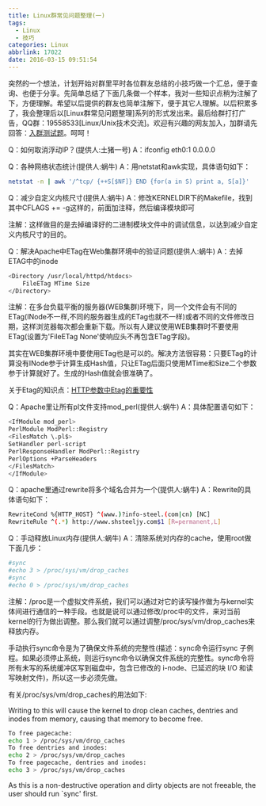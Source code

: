 ```yaml
---
title: Linux群常见问题整理(一)
tags:
  - Linux
  - 技巧
categories: Linux
abbrlink: 17022
date: 2016-03-15 09:51:54
---
```


突然的一个想法，计划开始对群里平时各位群友总结的小技巧做一个汇总，便于查询、也便于分享。先简单总结了下面几条做一个样本，我对一些知识点稍为注解了下，方便理解。希望以后提供的群友也简单注解下，便于其它人理解。以后积累多了，我会整理后以[Linux群常见问题整理]系列的形式发出来。最后给群打打广告，QQ群：19558533[Linux/Unix技术交流]。欢迎有兴趣的网友加入，加群请先回答：<a href="http://tinyurl.com/groupask" target="_blank">入群测试题</a>。呵呵！

Q：如何取消浮动IP？(提供人:土猪一号)
A：ifconfig eth0:1 0.0.0.0

Q：各种网络状态统计(提供人:蜗牛)
A：用netstat和awk实现，具体语句如下：
```bash
netstat -n | awk '/^tcp/ {++S[$NF]} END {for(a in S) print a, S[a]}'
```
Q：减少自定义内核尺寸(提供人:蜗牛)
A：修改KERNELDIR下的Makefile，找到其中CFLAGS += -g这样的，前面加注释，然后编译模块即可
<!-- more -->
注解：这样做目的是去掉编译好的二进制模块文件中的调试信息，以达到减少自定义内核尺寸的目的。

Q：解决Apache中ETag在Web集群环境中的验证问题(提供人:蜗牛)
A：去掉ETAG中的inode
```bash
<Directory /usr/local/httpd/htdocs>
    FileETag MTime Size
</Directory>
```
注解：在多台负载平衡的服务器(WEB集群)环境下，同一个文件会有不同的ETag(INode不一样,不同的服务器生成的ETag也就不一样)或者不同的文件修改日期，这样浏览器每次都会重新下载。所以有人建议使用WEB集群时不要使用ETag(设置为'FileETag None'使响应头不再包含ETag字段)。

其实在WEB集群环境中要使用ETag也是可以的。解决方法很容易：只要ETag的计算没有INode参于计算生成Hash值，只让ETag后面只使用MTime和Size二个参数参于计算就好了。生成的Hash值就会很准确了。

关于Etag的知识点：<a href="http://www.php-oa.com/2008/08/27/etag.html" target="_blank">HTTP参数中Etag的重要性</a>

Q：Apache里让所有pl文件支持mod_perl(提供人:蜗牛)
A：具体配置语句如下：
```bash
<IfModule mod_perl>
PerlModule ModPerl::Registry
<FilesMatch \.pl$>
SetHandler perl-script
PerlResponseHandler ModPerl::Registry
PerlOptions +ParseHeaders
</FilesMatch>
</IfModule> 
```
Q：apache里通过rewrite将多个域名合并为一个(提供人:蜗牛)
A：Rewrite的具体语句如下：
```bash
RewriteCond %{HTTP_HOST} ^(www.)?info-steel.(com|cn) [NC]
RewriteRule ^(.*) http://www.shsteeljy.com$1 [R=permanent,L] 
```
Q：手动释放Linux内存(提供人:蜗牛)
A：清除系统对内存的cache，使用root做下面几步：
```bash
#sync 
#echo 3 > /proc/sys/vm/drop_caches
#sync 
#echo 0 > /proc/sys/vm/drop_caches
```
注解：/proc是一个虚拟文件系统，我们可以通过对它的读写操作做为与kernel实体间进行通信的一种手段。也就是说可以通过修改/proc中的文件，来对当前kernel的行为做出调整。那么我们就可以通过调整/proc/sys/vm/drop_caches来释放内存。

手动执行sync命令是为了确保文件系统的完整性(描述：sync命令运行sync 子例程。如果必须停止系统，则运行sync命令以确保文件系统的完整性。sync命令将所有未写的系统缓冲区写到磁盘中，包含已修改的 i-node、已延迟的块 I/O 和读写映射文件)，所以这一步必须先做。

有关/proc/sys/vm/drop_caches的用法如下:

Writing to this will cause the kernel to drop clean caches, dentries and inodes from memory, causing that memory to become free.
```bash
To free pagecache:
echo 1 > /proc/sys/vm/drop_caches
To free dentries and inodes:
echo 2 > /proc/sys/vm/drop_caches
To free pagecache, dentries and inodes:
echo 3 > /proc/sys/vm/drop_caches
```
As this is a non-destructive operation and dirty objects are not freeable, the user should run `sync' first.
